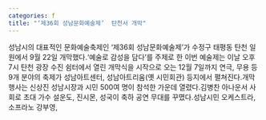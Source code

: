 ```yaml
---
categories: f
title: "‘제36회 성남문화예술제’  탄천서 개막"
---
```

성남시의 대표적인 문화예술축제인 ‘제36회 성남문화예술제’가 수정구 태평동 탄천 일원에서 9월 22일 개막했다.‘예술로 감성을 담다’를 주제로 한 이번 예술제는 이날 오후 7시 탄천 광장 수진 쉼터에서 열린 개막식을 시작으로 오는 12월 7일까지 연극, 무용 등 9개 분야의 축제가 성남아트센터, 성남아트리움(옛 시민회관) 등지에서 펼쳐진다.개막 행사는 신상진 성남시장과 시민 500여 명이 참석한 가운데 열렸다.김병찬 아나운서 사회로 초대 가수 설운도, 진시몬, 성국이 축하 공연 무대를 꾸몄다.성남시민 오케스트라, 소프라노 강부영,